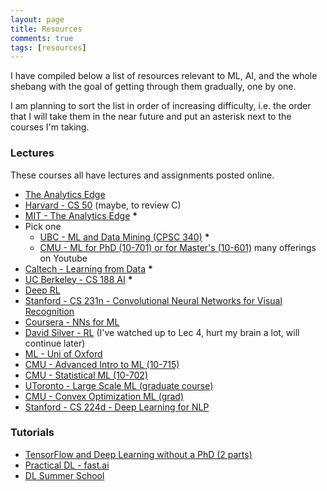 ```yaml
---
layout: page
title: Resources 
comments: true
tags: [resources]
---
```


I have compiled below a list of resources relevant to ML, AI, and the whole shebang with the goal of getting through them gradually, one by one. 

I am planning to sort the list in order of increasing difficulty, i.e. the order that I will take them in the near future and put an asterisk next to the courses I'm taking.

### Lectures
These courses all have lectures and assignments posted online.
- [The Analytics Edge]()
- [Harvard - CS 50](https://cs50.harvard.edu/) (maybe, to review C)
- [MIT - The Analytics Edge](https://www.edx.org/course/analytics-edge-mitx-15-071x-3) <strong>*</strong> 
- Pick one
    - [UBC - ML and Data Mining (CPSC 340)](http://www.cs.ubc.ca/~nando/340-2012/lectures.php) <strong>*</strong> 
    - [CMU - ML for PhD (10-701) or for Master's (10-601)](http://www.cs.cmu.edu/~tom/10701_sp11/) many offerings on Youtube
- [Caltech - Learning from Data](https://work.caltech.edu/telecourse.html) <strong>*</strong>
- [UC Berkeley - CS 188 AI](https://inst.eecs.berkeley.edu/~cs188/fa11/lectures.html) <strong>*</strong>
- [Deep RL](http://rll.berkeley.edu/deeprlcourse/)
- [Stanford - CS 231n - Convolutional Neural Networks for Visual Recognition](https://www.youtube.com/watch?v=2uiulzZxmGg)
- [Coursera - NNs for ML](https://www.coursera.org/learn/neural-networks)
- [David Silver - RL](https://www.youtube.com/watch?v=2pWv7GOvuf0&list=PLzuuYNsE1EZAXYR4FJ75jcJseBmo4KQ9-) (I've watched up to Lec 4, hurt my brain a lot, will continue later) 
- [ML - Uni of Oxford](https://www.cs.ox.ac.uk/people/nando.defreitas/machinelearning/)
- [CMU - Advanced Intro to ML (10-715)](http://www.cs.cmu.edu/~bapoczos/Classes/ML10715_2015Fall/)
- [CMU - Statistical ML (10-702)](https://www.youtube.com/watch?v=Z1cSby8ZzhA&list=PLjbUi5mgii6B7A0nM74zHTOVQtTC9DaCv)
- [UToronto - Large Scale ML (graduate course)](http://www.cs.toronto.edu/~rsalakhu/STA4273_2015/)
- [CMU - Convex Optimization ML (grad)](http://www.stat.cmu.edu/~ryantibs/convexopt/)
- [Stanford - CS 224d - Deep Learning for NLP](https://www.youtube.com/watch?v=OQQ-W_63UgQ)

### Tutorials
- [TensorFlow and Deep Learning without a PhD (2 parts)](https://www.youtube.com/watch?v=u4alGiomYP4)
- [Practical DL - fast.ai](http://course.fast.ai/start.html)
- [DL Summer School](http://videolectures.net/deeplearning2016_montreal/)

<!-- 
https://ocw.mit.edu/courses/electrical-engineering-and-computer-science/6-041-probabilistic-systems-analysis-and-applied-probability-fall-2010/calendar/

http://www.stat.cmu.edu/~larry/=stat705/ stat course

https://www.youtube.com/watch?v=lcVJ_zsynMc&feature=youtu.be

https://www.youtube.com/watch?v=yBO4E1FARaA -->
